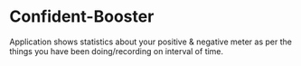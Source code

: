 # Confident-Booster
Application shows statistics about your positive &amp; negative meter as per the things you have been doing/recording on interval of time.
